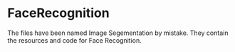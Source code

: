 # FaceRecognition

The files have been named Image Segementation by mistake. They contain the resources and code for Face Recognition.
